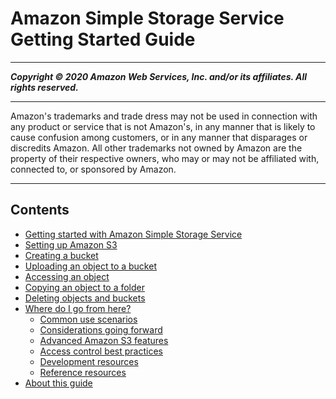 # Amazon Simple Storage Service Getting Started Guide

-----
*****Copyright &copy; 2020 Amazon Web Services, Inc. and/or its affiliates. All rights reserved.*****

-----
Amazon's trademarks and trade dress may not be used in 
     connection with any product or service that is not Amazon's, 
     in any manner that is likely to cause confusion among customers, 
     or in any manner that disparages or discredits Amazon. All other 
     trademarks not owned by Amazon are the property of their respective
     owners, who may or may not be affiliated with, connected to, or 
     sponsored by Amazon.

-----
## Contents
+ [Getting started with Amazon Simple Storage Service](GetStartedWithS3.md)
+ [Setting up Amazon S3](SigningUpforS3.md)
+ [Creating a bucket](CreatingABucket.md)
+ [Uploading an object to a bucket](PuttingAnObjectInABucket.md)
+ [Accessing an object](OpeningAnObject.md)
+ [Copying an object to a folder](CopyingAnObject.md)
+ [Deleting objects and buckets](DeletingAnObjectandBucket.md)
+ [Where do I go from here?](ImplementingS3.md)
   + [Common use scenarios](S3-gsg-CommonUseScenarios.md)
   + [Considerations going forward](s3-gsg-ConsiderationsGoingForward.md)
   + [Advanced Amazon S3 features](S3-gsg-AdvancedAmazonS3Features.md)
   + [Access control best practices](access-control-best-practices.md)
   + [Development resources](S3-gsg-DevelopmentResources.md)
   + [Reference resources](S3-gsg-ReferenceResources.md)
+ [About this guide](AboutThisGuide.md)